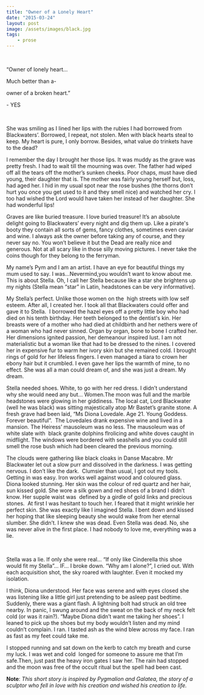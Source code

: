 ```yaml
---
title: "Owner of a Lonely Heart"
date: "2015-03-24"
layout: post
image: /assets/images/black.jpg
tags: 
    - prose
---
```


 

“Owner of lonely heart...

Much better than a-

owner of a broken heart.”

\- YES

 

She was smiling as I lined her lips with the rubies I had borrowed from Blackwaters’. Borrowed, I repeat, not stolen. Men with black hearts steal to keep. My heart is pure, I only borrow. Besides, what value do trinkets have to the dead?

I remember the day I brought her those lips. It was muddy as the grave was pretty fresh. I had to wait till the mourning was over. The father had wiped off all the tears off the mother’s sunken cheeks. Poor chaps, must have died young, their daughter that is. The mother was fairly young herself but, loss, had aged her. I hid in my usual spot near the rose bushes (the thorns don’t hurt you once you get used to it and they smell nice) and watched her cry. I too had wished the Lord would have taken her instead of her daughter. She had wonderful lips!

Graves are like buried treasure. I love buried treasure! It’s an absolute delight going to Blackwaters’ every night and dig them up. Like a pirate's booty they contain all sorts of gems, fancy clothes, sometimes even caviar and wine. I always ask the owner before taking any of course, and they never say no. You won’t believe it but the Dead are really nice and generous. Not at all scary like in those silly moving pictures. I never take the coins though for they belong to the ferryman.

My name’s Pym and I am an artist. I have an eye for beautiful things my mum used to say. I was...Nevermind,you wouldn’t want to know about me. This is about Stella. Oh, I call her Stella because like a star she brightens up my nights (Stella mean “star” in Latin, headstones can be very informative).

My Stella’s perfect. Unlike those women on the  high streets with low self esteem. After all, I created her. I took all that Blackwaters could offer and gave it to Stella.  I borrowed the hazel eyes off a pretty little boy who had died on his tenth birthday. Her teeth belonged to the dentist's kin. Her breasts were of a mother who had died at childbirth and her nethers were of a woman who had never sinned. Organ by organ, bone to bone I crafted her. Her dimensions ignited passion, her demeanour inspired lust. I am not materialistic but a woman like that had to be dressed to the nines. I covered her in expensive fur to warm her ivory skin but she remained cold. I brought rings of gold for her lifeless fingers. I even managed a tiara to crown her ebony hair but it crumbled. I even gave her lips the warmth of mine, to no effect. She was all a man could dream of, and she was just a dream. My dream.

Stella needed shoes. White, to go with her red dress. I didn’t understand why she would need any but… Women.The moon was full and the marble headstones were glowing in her giddiness. The local cat, Lord Blackwater (well he was black) was sitting majestically atop Mr Bastet’s granite stone. A fresh grave had been laid, “Ms Diona Lovedale. Age 21. Young Goddess. Forever beautiful”.  The Lovedales drank expensive wine and lived in a mansion. The Heiress’ mausoleum was no less. The mausoleum was of white slate with  black granite dolphins flrolicing and white doves caught in midflight. The windows were bordered with seashells and you could still smell the rose bush which had been cleared the previous morning.

The clouds were gathering like black cloaks in Danse Macabre. Mr Blackwater let out a slow purr and dissolved in the darkness. I was getting nervous. I don’t like the dark.  Clumsier than usual, I got out my tools. Getting in was easy. Iron works well against wood and coloured glass. Diona looked stunning. Her skin was the colour of red quartz and her hair, sun kissed gold. She wore a silk gown and red shoes of a brand I didn’t know. Her supple waist was  defined by a girdle of gold links and precious stones.  At first I was hesitant to touch her. I feared that it might wrinkle her perfect skin. She was exactly like I imagined Stella. I bent down and kissed her hoping that like sleeping beauty she would wake from her eternal slumber. She didn’t. I knew she was dead. Even Stella was dead. No, she was never alive in the first place. I had nobody to love me, everything was a lie.

 

Stella was a lie. If only she were real… “If only like Cinderella this shoe would fit my Stella”… IF… I broke down. “Why am I alone?”, I cried out. With each acquisition shot, the sky roared with laughter. Even it mocked my isolation.

I think, Diona understood. Her face was serene and with eyes closed she was listening like a little girl just pretending to be asleep past bedtime. Suddenly, there was a giant flash. A lightning bolt had struck an old tree nearby. In panic, I swung around and the sweat on the back of my neck felt cold (or was it rain?). “Maybe Diona didn’t want me taking her shoes”. I leaned to pick up the shoes but my body wouldn’t listen and my mind couldn’t complain. I ran. I tasted ash as the wind blew across my face. I ran as fast as my feet could take me.

I stopped running and sat down on the kerb to catch my breath and curse my luck. I was wet and cold  longed for someone to assure me that I’m safe.Then, just past the heavy iron gates I saw her. The rain had stopped and the moon was free of the occult ritual but the spell had been cast.

**Note**: _This short story is inspired by Pygmalion and Galatea, the story of a sculptor who fell in love with his creation and wished his creation to life._
